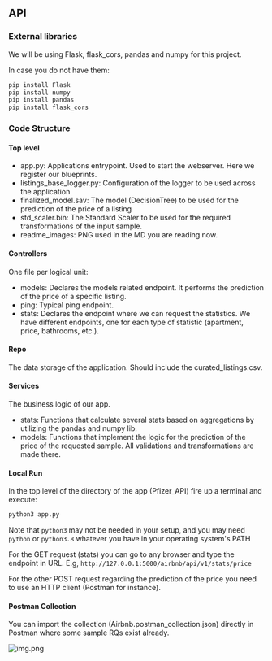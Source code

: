 ## API

### External libraries
We will be using Flask, flask_cors, pandas and numpy for this project.

In case you do not have them: 

```cmd
pip install Flask
pip install numpy
pip install pandas
pip install flask_cors
```

### Code Structure

#### Top level
- app.py: Applications entrypoint. Used to start the webserver. Here we register our blueprints.
- listings_base_logger.py: Configuration of the logger to be used across the application
- finalized_model.sav: The model (DecisionTree) to be used for the prediction of the price of a listing
- std_scaler.bin: The Standard Scaler to be used for the required transformations of the input sample.
- readme_images: PNG used in the MD you are reading now.

#### Controllers
One file per logical unit:
- models: Declares the models related endpoint. It performs the prediction of the price of a specific listing.
- ping: Typical ping endpoint.
- stats: Declares the endpoint where we can request the statistics. We have different endpoints, one for each type of statistic (apartment, price, bathrooms, etc.).

#### Repo
The data storage of the application. Should include the curated_listings.csv.

#### Services
The business logic of our app.
- stats: Functions that calculate several stats based on aggregations by utilizing the pandas and numpy lib.
- models: Functions that implement the logic for the prediction of the price of the requested sample. All validations and transformations are made there.

#### Local Run
In the top level of the directory of the app (Pfizer_API) fire up a terminal and execute:

```cmd
python3 app.py
```
Note that `python3` may not be needed in your setup, and you may need `python` or `python3.8` whatever you have in your 
operating system's PATH

For the GET request (stats) you can go to any browser and type the endpoint in URL.
E.g, `http://127.0.0.1:5000/airbnb/api/v1/stats/price`

For the other POST request regarding the prediction of the price you need to use an HTTP client (Postman for instance).

#### Postman Collection
You can import the collection (Airbnb.postman_collection.json)
directly in Postman where some sample RQs exist already.

![img.png](readme_images/postman.png)
